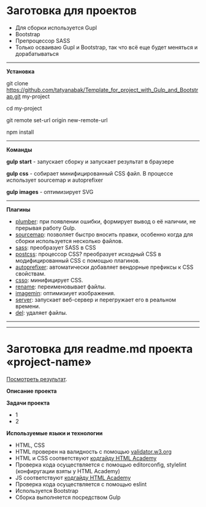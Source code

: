 # Заготовка для проектов

* Для сборки используется Gupl
* Bootstrap
* Препроцессор SASS
* Только осваиваю Gupl и Bootstrap, так что всё еще будет меняться и дорабатываться
---
**Установка**

git clone https://github.com/tatyanabak/Template_for_project_with_Gulp_and_Bootstrap.git my-project

cd my-project

git remote set-url origin new-remote-url

npm install

---
**Команды**

**gulp start** - запускает сборку и запускает результат в браузере

**gulp css** - собирает минифицированный CSS файл. В процессе использует sourcemap и autoprefixer

**gulp images** - оптимизирует SVG

---
**Плагины**

* [plumber](https://www.npmjs.com/package/gulp-plumber): при появлении ошибки, формирует вывод о её наличии, не прерывая работу Gulp.
* [sourcemap](https://www.npmjs.com/package/gulp-sourcemaps): позволяет быстро вносить правки, особенно когда для сборки используется несколько файлов.
* [sass](https://www.npmjs.com/package/gulp-sass): преобразует SASS в CSS
* [postcss](https://www.npmjs.com/package/gulp-postcss): процессор CSS? преобразует исходный CSS в модифицированный CSS с помощью плагинов.
* [autoprefixer](https://www.npmjs.com/package/autoprefixer): автоматически добавляет вендорные префиксы к CSS свойствам.
* [csso](https://www.npmjs.com/package/gulp-csso): минифицирует CSS.
* [rename](https://www.npmjs.com/package/gulp-rename): переименовывает файлы.
* [imagemin](https://www.npmjs.com/package/gulp-imagemin): оптимизиует изображения.
* [server](https://www.npmjs.com/package/browser-sync): запускает веб-сервер и перегружает его в реальном времени.
* [del](https://www.npmjs.com/package/del): удаляет файлы.
---
---
# Заготовка для readme.md проекта «project-name»
[Посмотреть результат](https://tatyanabak.github.io/project-name/).

**Описание проекта**

**Задачи проекта**
* 1
* 2

**Используемые языки и технологии**
* HTML, CSS
* HTML проверен на валидность с помощью [validator.w3.org](https://validator.w3.org/)
* HTML и CSS соответствуют [кодгайду HTML Academy](https://codeguide.academy/html-css.html)
* Проверка кода осуществляется с помощью editorconfig, stylelint (конфиругации взяты у HTML Academy)
* JS соответствуют [кодгайду HTML Academy](https://codeguide.academy/javascript.html)
* Проверка кода осуществляется с помощью eslint
* Используется Bootstrap
* Сборка выполняется посредством Gulp
